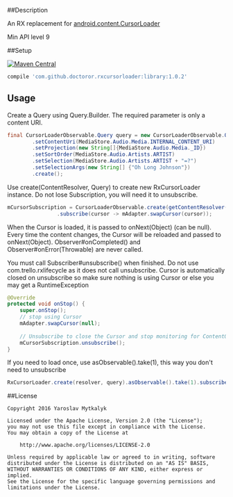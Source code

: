 ##Description

An RX replacement for [android.content.CursorLoader](https://developer.android.com/reference/android/content/CursorLoader.html)

Min API level 9

##Setup

[![Maven Central](https://maven-badges.herokuapp.com/maven-central/com.github.doctoror.rxcursorloader/library/badge.png?style=flat)](https://maven-badges.herokuapp.com/maven-central/com.github.doctoror.rxcursorloader/library)

```groovy
compile 'com.github.doctoror.rxcursorloader:library:1.0.2'
```

## Usage

Create a Query using Query.Builder. The required parameter is only a content URI.
```java
final CursorLoaderObservable.Query query = new CursorLoaderObservable.Query.Builder()
        .setContentUri(MediaStore.Audio.Media.INTERNAL_CONTENT_URI)
        .setProjection(new String[]{MediaStore.Audio.Media._ID})
        .setSortOrder(MediaStore.Audio.Artists.ARTIST)
        .setSelection(MediaStore.Audio.Artists.ARTIST + "=?")
        .setSelectionArgs(new String[] {"Oh Long Johnson"})
        .create();
```

Use create(ContentResolver, Query) to create new RxCursorLoader instance.
Do not lose Subscription, you will need it to unsubscribe.

```java
mCursorSubscription = CursorLoaderObservable.create(getContentResolver(), params)
                .subscribe(cursor -> mAdapter.swapCursor(cursor));
```

When the Cursor is loaded, it is passed to onNext(Object) (can be null).
Every time the content changes, the Cursor will be reloaded and passed to onNext(Object).
Observer#onCompleted() and Observer#onError(Throwable) are never called.

You must call Subscriber#unsubscribe() when finished. Do not use com.trello.rxlifecycle as
it does not call unsubscribe. Cursor is automatically closed on unsubscribe so make sure
nothing is using Cursor or else you may get a RuntimeException

```java
@Override
protected void onStop() {
    super.onStop();
    // stop using Cursor
    mAdapter.swapCursor(null);
    
    // Unsubscribe to close the Cursor and stop monitoring for ContentObserver changes
    mCursorSubscription.unsubscribe();
}
```

If you need to load once, use asObservable().take(1), this way you don't need to unsubscribe

```java
RxCursorLoader.create(resolver, query).asObservable().take(1).subscribe(this::handleCursor);
```

##License

```
Copyright 2016 Yaroslav Mytkalyk

Licensed under the Apache License, Version 2.0 (the "License");
you may not use this file except in compliance with the License.
You may obtain a copy of the License at

    http://www.apache.org/licenses/LICENSE-2.0

Unless required by applicable law or agreed to in writing, software
distributed under the License is distributed on an "AS IS" BASIS,
WITHOUT WARRANTIES OR CONDITIONS OF ANY KIND, either express or implied.
See the License for the specific language governing permissions and
limitations under the License.

```
